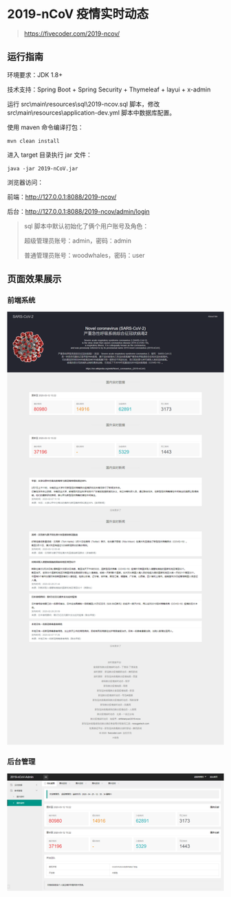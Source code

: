 # 2019-nCoV 疫情实时动态

> https://fivecoder.com/2019-ncov/

## 运行指南

环境要求：JDK 1.8+

技术支持：Spring Boot + Spring Security + Thymeleaf + layui + x-admin

运行 src\main\resources\sql\2019-ncov.sql 脚本，修改 src\main\resources\application-dev.yml 脚本中数据库配置。

使用 maven 命令编译打包：

```shell
mvn clean install 
```

进入 target 目录执行 jar 文件：

```shell
java -jar 2019-nCoV.jar
```

浏览器访问：

前端：http://127.0.0.1:8088/2019-ncov/

后台：http://127.0.0.1:8088/2019-ncov/admin/login

> sql 脚本中默认初始化了俩个用户账号及角色：
>
> 超级管理员账号：admin，密码：admin
>
> 普通管理员账号：woodwhales，密码：user

## 页面效果展示

### 前端系统

![](doc/images/2019-ncov-1.png)

### 后台管理

![](doc/images/2019-ncov-2.png)

